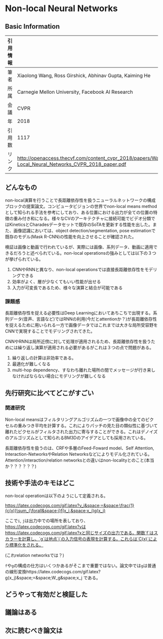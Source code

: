 # Non-local Neural Networks

## Basic Information

| 引用情報 |                                                                                                          |
| -------- | -------------------------------------------------------------------------------------------------------- |
| 筆者     | Xiaolong Wang, Ross Girshick, Abhinav Gupta, Kaiming He                                                  |
| 所属     | Carnegie Mellon University, Facebook AI Research                                                         |
| 会議     | CVPR                                                                                                     |
| 年       | 2018                                                                                                     |
| 引用数   | 1117                                                                                                     |
| リンク   | http://openaccess.thecvf.com/content_cvpr_2018/papers/Wang_Non-Local_Neural_Networks_CVPR_2018_paper.pdf |

## どんなもの

non-local演算を行うことで長距離依存性を扱うニューラルネットワークの構成ブロックの提案論文。コンピュータビジョンの世界でnon-local means methodとして知られる手法を参考にしており、ある位置における出力が全ての位置の特徴の重み付き和になる。様々なCVのアーキテクチャに接続可能でビデオ分類ではKineticsとCharadesデータセットで既存のSoTAを更新する性能を出した。また、画像認識においては、object detection/segmentation, pose estimationで既存のモデル(Mask R-CNN)の性能を向上させることが確認された。

検証は画像と動画で行われているが、実際には画像、系列データ、動画に適用できるだろうと述べられている。non-local operationsの強みとしては以下の３つが挙げられている。

1. CNNやRNNと異なり、non-local operationsでは直接長距離依存性をモデリングできる
2. 効率がよく、層が少なくてもいい性能が出せる
3. 入力が可変長であるため、様々な演算と結合が可能である

### 課題感

長距離依存性を捉える必要性はDeep Learningにおいてあちこちで出現する。系列データ(音声、言語など)ではRNNの利用(今だとattentionか？)が長距離依存性を捉えるために用いられる一方で画像データではこれまでは大きな局所受容野をCNNで実現することでモデリングされてきた。

CNNやRNNは局所近傍に対して処理が適用されるため、長距離依存性を扱うためには繰り返し演算が適用される必要があるがこれは３つの点で問題がある。

1. 繰り返しの計算は非効率である。
2. 最適化が難しくなる
3. multi-hop dependency、すなわち離れた場所の間でメッセージが行き来しなければならない場合にモデリングが難しくなる

## 先行研究に比べてどこがすごい

### 関連研究

Non-local meansはフィルタリングアルゴリズムの一つで画像中の全てのピクセルの重みつき平均を計算する。これによりパッチの見た目の類似性に基づいて離れたピクセルがフィルタされた出力に寄与することができる。これはデノイズのアルゴリズムとして知られるBM3Dのアイデアとしても採用されている。

長距離依存性を扱うのは、CRFや多層のFeed-Foward model、Self Attention, Interaction-NetworksやRelation Networksなどによりモデル化されている。Attention/interaction/relation networksとの違いはnon-localityとのこと(本当か？？？？？？)

## 技術や手法のキモはどこ

non-local operationは以下のようにして定義される。

https://latex.codecogs.com/gif.latex?y_i&space;=&space;\frac{1}{c(x)}\sum_{\forall&space;j}f(x_i,&space;x_j)g(x_j)

ここで`i`, `j`は出力中での場所を表しており、https://latex.codecogs.com/gif.latex?yはhttps://latex.codecogs.com/gif.latex?xと同じサイズの出力である。関数`f`はスカラーを計算し、`g`は地点`j`の入力信号の表現を計算する。これらは`C(x)`により標準化をされる。

(これrelation networksでは？)

`f`や`g`の構成の仕方はいくつかあるがそこまで重要ではない。論文中では`g`は普通の線形変換https://latex.codecogs.com/gif.latex?g(x_j)&space;=&space;W_g&space;x_j である。

## どうやって有効だと検証した

## 議論はある

## 次に読むべき論文は

